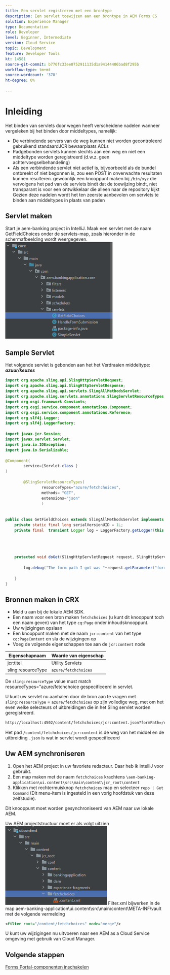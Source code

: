 ```yaml
---
title: Een servlet registreren met een brontype
description: Een servlet toewijzen aan een brontype in AEM Forms CS
solution: Experience Manager
type: Documentation
role: Developer
level: Beginner, Intermediate
version: Cloud Service
topic: Development
feature: Developer Tools
kt: 14581
source-git-commit: b770fc33ee0752911135d1a94144406bad8f295b
workflow-type: tm+mt
source-wordcount: '378'
ht-degree: 0%

---
```


# Inleiding

Het binden van servlets door wegen heeft verscheidene nadelen wanneer vergeleken bij het binden door middeltypes, namelijk:

* De verbindende servers van de weg kunnen niet worden gecontroleerd gebruikend standaardJCR bewaarplaats ACLs
* Padgebonden servlets kunnen slechts aan een weg en niet een middeltype worden geregistreerd (d.w.z. geen achtervoegselbehandeling)
* Als een verbindende servlet niet actief is, bijvoorbeeld als de bundel ontbreekt of niet begonnen is, zou een POST in onverwachte resultaten kunnen resulteren. gewoonlijk een knooppunt maken bij `/bin/xyz` die vervolgens het pad van de servlets bindt dat de toewijzing bindt, niet transparant is voor een ontwikkelaar die alleen naar de repository kijkt Gezien deze nadelen wordt het ten zeerste aanbevolen om servlets te binden aan middeltypes in plaats van paden

## Servlet maken

Start je aem-banking project in IntelliJ. Maak een servlet met de naam GetFieldChoices onder de servlets-map, zoals hieronder in de schermafbeelding wordt weergegeven.
![keuzen](assets/fetchchoices.png)

## Sample Servlet

Het volgende servlet is gebonden aan het het Verdraaien middeltype: _**azuur/keuzes**_



```java
import org.apache.sling.api.SlingHttpServletRequest;
import org.apache.sling.api.SlingHttpServletResponse;
import org.apache.sling.api.servlets.SlingAllMethodsServlet;
import org.apache.sling.servlets.annotations.SlingServletResourceTypes;
import org.osgi.framework.Constants;
import org.osgi.service.component.annotations.Component;
import org.osgi.service.component.annotations.Reference;
import org.slf4j.Logger;
import org.slf4j.LoggerFactory;

import javax.jcr.Session;
import javax.servlet.Servlet;
import java.io.IOException;
import java.io.Serializable;

@Component(
        service={Servlet.class }
)

        @SlingServletResourceTypes(
                resourceTypes="azure/fetchchoices",
                methods= "GET",
                extensions="json"
                )


public class GetFieldChoices extends SlingAllMethodsServlet implements Serializable {
    private static final long serialVersionUID = 1L;
    private final  transient Logger log = LoggerFactory.getLogger(this.getClass());


   

    protected void doGet(SlingHttpServletRequest request, SlingHttpServletResponse response) {

        log.debug("The form path I got was "+request.getParameter("formPath"));

    }
}
```

## Bronnen maken in CRX

* Meld u aan bij de lokale AEM SDK.
* Een naam voor een bron maken `fetchchoices` (u kunt dit knooppunt toch een naam geven) van het type `cq:Page` onder inhoudsknooppunt.
* Uw wijzigingen opslaan
* Een knooppunt maken met de naam `jcr:content` van het type `cq:PageContent` en sla de wijzigingen op
* Voeg de volgende eigenschappen toe aan de `jcr:content` node

| Eigenschapnaam | Waarde van eigenschap |
|--------------------|--------------------|
| jcr:titel | Utility Servlets |
| sling:resourceType | `azure/fetchchoices` |


De `sling:resourceType` value must match resourceTypes=&quot;azure/fetchchoice gespecificeerd in servlet.

U kunt uw servlet nu aanhalen door de bron aan te vragen met `sling:resourceType` = `azure/fetchchoices` op zijn volledige weg, met om het even welke selecteurs of uitbreidingen die in het Sling servlet worden geregistreerd.

```html
http://localhost:4502/content/fetchchoices/jcr:content.json?formPath=/content/forms/af/forrahul/jcr:content/guideContainer
```

Het pad `/content/fetchchoices/jcr:content` is de weg van het middel en de uitbreiding `.json` is wat in servlet wordt gespecificeerd

## Uw AEM synchroniseren

1. Open het AEM project in uw favoriete redacteur. Daar heb ik intelliJ voor gebruikt.
1. Een map maken met de naam `fetchchoices` krachtens `\aem-banking-application\ui.content\src\main\content\jcr_root\content`
1. Klikken met rechtermuisknop `fetchchoices` map en selecteer `repo | Get Command` (Dit menu-item is ingesteld in een vorig hoofdstuk van deze zelfstudie).

Dit knooppunt moet worden gesynchroniseerd van AEM naar uw lokale AEM.

Uw AEM projectstructuur moet er als volgt uitzien
![resource-resolver](assets/mapping-servlet-resource.png)
Filter.xml bijwerken in de map aem-banking-application\ui.content\src\main\content\META-INF\vault met de volgende vermelding

```xml
<filter root="/content/fetchchoices" mode="merge"/>
```

U kunt uw wijzigingen nu uitvoeren naar een AEM as a Cloud Service omgeving met gebruik van Cloud Manager.

## Volgende stappen

[Forms Portal-componenten inschakelen](./forms-portal-components.md)



